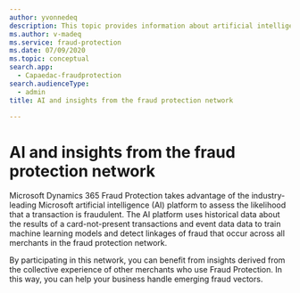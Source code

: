 ```yaml
---
author: yvonnedeq
description: This topic provides information about artificial intelligence (AI) and insights from the fraud protection network.
ms.author: v-madeq
ms.service: fraud-protection
ms.date: 07/09/2020
ms.topic: conceptual
search.app: 
  - Capaedac-fraudprotection
search.audienceType:
  - admin
title: AI and insights from the fraud protection network

---
```



# AI and insights from the fraud protection network

Microsoft Dynamics 365 Fraud Protection takes advantage of the industry-leading Microsoft artificial intelligence (AI) platform to assess the likelihood that a transaction is fraudulent. The AI platform uses historical data about the results of a card-not-present transactions and event data data to train machine learning models and detect linkages of fraud that occur across all merchants in the fraud protection network. 

By participating in this network, you can benefit from insights derived from the collective experience of other merchants who use Fraud Protection. In this way, you can help your business handle emerging fraud vectors. 

